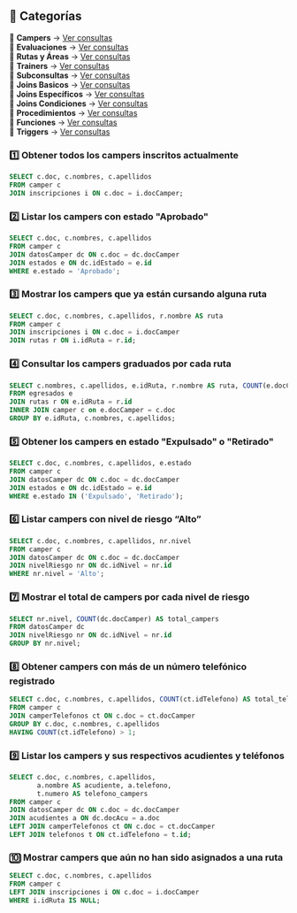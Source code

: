 ## 📂 Categorías  
📌 **Campers** → [Ver consultas](../../consultas-sql/1.campers/)  
📌 **Evaluaciones** → [Ver consultas](../../consultas-sql/2.evaluaciones/)  
📌 **Rutas y Áreas** → [Ver consultas](../../consultas-sql/3.rutas_Areas/)  
📌 **Trainers** → [Ver consultas](../../consultas-sql/4.trainers/)  
📌 **Subconsultas** → [Ver consultas](../../consultas-sql/5.SubConsultas/)  
📌 **Joins Basicos** → [Ver consultas](../../consultas-sql/6.joins_basicos/)  
📌 **Joins Específicos** → [Ver consultas](../../consultas-sql/7.Joins_especificos/)  
📌 **Joins Condiciones** → [Ver consultas](../../consultas-sql/8.joins_condiciones/)  
📌 **Procedimientos** → [Ver consultas](../../consultas-sql/9.procedimientos/)  
📌 **Funciones** → [Ver consultas](../../consultas-sql/10.funciones/)  
📌 **Triggers** → [Ver consultas](../../consultas-sql/11.triggers/)   


### 1️⃣ Obtener todos los campers inscritos actualmente
```sql
SELECT c.doc, c.nombres, c.apellidos 
FROM camper c
JOIN inscripciones i ON c.doc = i.docCamper;
```

### 2️⃣ Listar los campers con estado "Aprobado"
```sql
SELECT c.doc, c.nombres, c.apellidos 
FROM camper c
JOIN datosCamper dc ON c.doc = dc.docCamper
JOIN estados e ON dc.idEstado = e.id
WHERE e.estado = 'Aprobado';
```

### 3️⃣ Mostrar los campers que ya están cursando alguna ruta
```sql
SELECT c.doc, c.nombres, c.apellidos, r.nombre AS ruta 
FROM camper c
JOIN inscripciones i ON c.doc = i.docCamper
JOIN rutas r ON i.idRuta = r.id;
```

### 4️⃣ Consultar los campers graduados por cada ruta
```sql
SELECT c.nombres, c.apellidos, e.idRuta, r.nombre AS ruta, COUNT(e.docCamper) AS total_graduados 
FROM egresados e
JOIN rutas r ON e.idRuta = r.id
INNER JOIN camper c on e.docCamper = c.doc
GROUP BY e.idRuta, c.nombres, c.apellidos;
```

### 5️⃣ Obtener los campers en estado "Expulsado" o "Retirado"
```sql
SELECT c.doc, c.nombres, c.apellidos, e.estado
FROM camper c
JOIN datosCamper dc ON c.doc = dc.docCamper
JOIN estados e ON dc.idEstado = e.id
WHERE e.estado IN ('Expulsado', 'Retirado');
```

### 6️⃣ Listar campers con nivel de riesgo “Alto”
```sql
SELECT c.doc, c.nombres, c.apellidos, nr.nivel
FROM camper c
JOIN datosCamper dc ON c.doc = dc.docCamper
JOIN nivelRiesgo nr ON dc.idNivel = nr.id
WHERE nr.nivel = 'Alto';
```

### 7️⃣ Mostrar el total de campers por cada nivel de riesgo
```sql
SELECT nr.nivel, COUNT(dc.docCamper) AS total_campers 
FROM datosCamper dc
JOIN nivelRiesgo nr ON dc.idNivel = nr.id
GROUP BY nr.nivel;
```

### 8️⃣ Obtener campers con más de un número telefónico registrado
```sql
SELECT c.doc, c.nombres, c.apellidos, COUNT(ct.idTelefono) AS total_telefonos
FROM camper c
JOIN camperTelefonos ct ON c.doc = ct.docCamper
GROUP BY c.doc, c.nombres, c.apellidos
HAVING COUNT(ct.idTelefono) > 1;
```

### 9️⃣ Listar los campers y sus respectivos acudientes y teléfonos
```sql
SELECT c.doc, c.nombres, c.apellidos, 
       a.nombre AS acudiente, a.telefono, 
       t.numero AS telefono_campers
FROM camper c
JOIN datosCamper dc ON c.doc = dc.docCamper
JOIN acudientes a ON dc.docAcu = a.doc
LEFT JOIN camperTelefonos ct ON c.doc = ct.docCamper
LEFT JOIN telefonos t ON ct.idTelefono = t.id;
```

### 🔟 Mostrar campers que aún no han sido asignados a una ruta
```sql
SELECT c.doc, c.nombres, c.apellidos 
FROM camper c
LEFT JOIN inscripciones i ON c.doc = i.docCamper
WHERE i.idRuta IS NULL;
```


